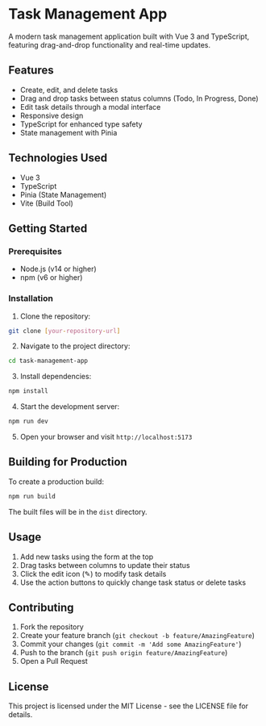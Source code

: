 # Task Management App

A modern task management application built with Vue 3 and TypeScript, featuring drag-and-drop functionality and real-time updates.

## Features

- Create, edit, and delete tasks
- Drag and drop tasks between status columns (Todo, In Progress, Done)
- Edit task details through a modal interface
- Responsive design
- TypeScript for enhanced type safety
- State management with Pinia

## Technologies Used

- Vue 3
- TypeScript
- Pinia (State Management)
- Vite (Build Tool)

## Getting Started

### Prerequisites

- Node.js (v14 or higher)
- npm (v6 or higher)

### Installation

1. Clone the repository:
```bash
git clone [your-repository-url]
```

2. Navigate to the project directory:
```bash
cd task-management-app
```

3. Install dependencies:
```bash
npm install
```

4. Start the development server:
```bash
npm run dev
```

5. Open your browser and visit `http://localhost:5173`

## Building for Production

To create a production build:

```bash
npm run build
```

The built files will be in the `dist` directory.

## Usage

1. Add new tasks using the form at the top
2. Drag tasks between columns to update their status
3. Click the edit icon (✎) to modify task details
4. Use the action buttons to quickly change task status or delete tasks

## Contributing

1. Fork the repository
2. Create your feature branch (`git checkout -b feature/AmazingFeature`)
3. Commit your changes (`git commit -m 'Add some AmazingFeature'`)
4. Push to the branch (`git push origin feature/AmazingFeature`)
5. Open a Pull Request

## License

This project is licensed under the MIT License - see the LICENSE file for details.
